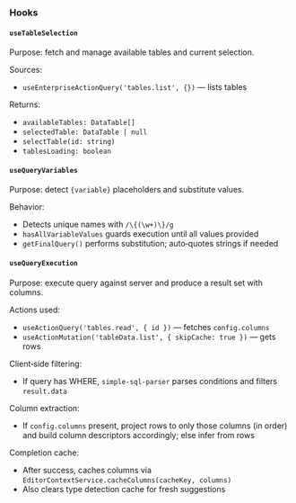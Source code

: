 ### Hooks

#### `useTableSelection`
Purpose: fetch and manage available tables and current selection.

Sources:
- `useEnterpriseActionQuery('tables.list', {})` — lists tables

Returns:
- `availableTables: DataTable[]`
- `selectedTable: DataTable | null`
- `selectTable(id: string)`
- `tablesLoading: boolean`

#### `useQueryVariables`
Purpose: detect `{variable}` placeholders and substitute values.

Behavior:
- Detects unique names with `/\{(\w+)\}/g`
- `hasAllVariableValues` guards execution until all values provided
- `getFinalQuery()` performs substitution; auto‑quotes strings if needed

#### `useQueryExecution`
Purpose: execute query against server and produce a result set with columns.

Actions used:
- `useActionQuery('tables.read', { id })` — fetches `config.columns`
- `useActionMutation('tableData.list', { skipCache: true })` — gets rows

Client‑side filtering:
- If query has WHERE, `simple-sql-parser` parses conditions and filters `result.data`

Column extraction:
- If `config.columns` present, project rows to only those columns (in order) and build column descriptors accordingly; else infer from rows

Completion cache:
- After success, caches columns via `EditorContextService.cacheColumns(cacheKey, columns)`
- Also clears type detection cache for fresh suggestions



